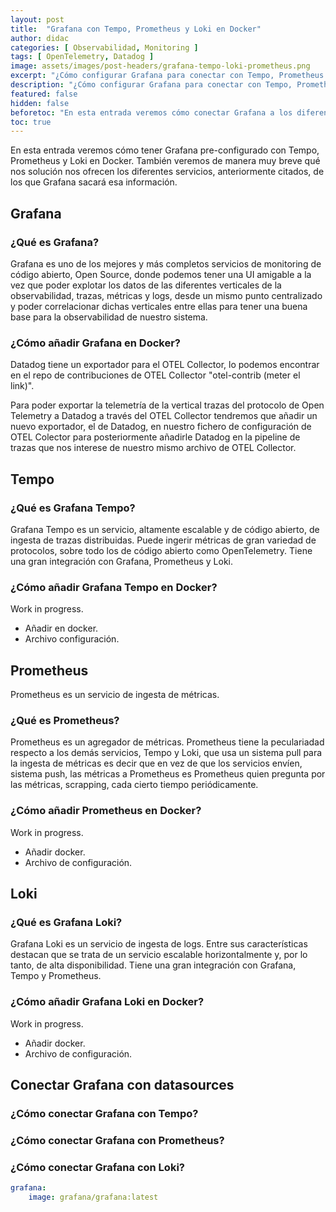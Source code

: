 ```yaml
---
layout: post
title:  "Grafana con Tempo, Prometheus y Loki en Docker"
author: didac
categories: [ Observabilidad, Monitoring ]
tags: [ OpenTelemetry, Datadog ]
image: assets/images/post-headers/grafana-tempo-loki-prometheus.png
excerpt: "¿Cómo configurar Grafana para conectar con Tempo, Prometheus y Loki y correlacionarlos?"
description: "¿Cómo configurar Grafana para conectar con Tempo, Prometheus y Loki y correlacionarlos?"
featured: false
hidden: false
beforetoc: "En esta entrada veremos cómo conectar Grafana a los diferentes datasources de Tempo, Prometheus y Loki y cómo correlacionarlos entre ellos."
toc: true
---
```


En esta entrada veremos cómo tener Grafana pre-configurado con Tempo, Prometheus y Loki en Docker. También veremos de manera muy breve qué nos solución nos ofrecen los diferentes servicios, anteriormente citados, de los que Grafana sacará esa información.

## Grafana
### ¿Qué es Grafana?
Grafana es uno de los mejores y más completos servicios de monitoring de código abierto, Open Source, donde podemos tener una UI amigable a la vez que poder explotar los datos de las diferentes verticales de la observabilidad, trazas, métricas y logs, desde un mismo punto centralizado y poder correlacionar dichas verticales entre ellas para tener una buena base para la observabilidad de nuestro sistema.
### ¿Cómo añadir Grafana en Docker?
Datadog tiene un exportador para el OTEL Collector, lo podemos encontrar en el repo de contribuciones de OTEL Collector "otel-contrib (meter el link)".

Para poder exportar la telemetría de la vertical trazas del protocolo de Open Telemetry a Datadog a través del OTEL Collector tendremos que añadir un nuevo exportador, el de Datadog, en nuestro fichero de configuración de OTEL Colector para posteriormente añadirle Datadog en la pipeline de trazas que nos interese de nuestro mismo archivo de OTEL Collector.

## Tempo
### ¿Qué es Grafana Tempo?
Grafana Tempo es un servicio, altamente escalable y de código abierto, de ingesta de trazas distribuidas. Puede ingerir métricas de gran variedad de protocolos, sobre todo los de código abierto como OpenTelemetry. Tiene una gran integración con Grafana, Prometheus y Loki.

### ¿Cómo añadir Grafana Tempo en Docker?
Work in progress.
- Añadir en docker.
- Archivo configuración.

## Prometheus
Prometheus es un servicio de ingesta de métricas.
### ¿Qué es Prometheus?
Prometheus es un agregador de métricas. Prometheus tiene la peculariadad respecto a los demás servicios, Tempo y  Loki, que usa un sistema pull para la ingesta de métricas es decir que en vez de que los servicios envíen, sistema push, las métricas a Prometheus es Prometheus quien pregunta por las métricas, scrapping, cada cierto tiempo periódicamente.


### ¿Cómo añadir Prometheus en Docker?
Work in progress.
- Añadir docker.
- Archivo de configuración.

## Loki
### ¿Qué es Grafana Loki?
Grafana Loki es un servicio de ingesta de logs. Entre sus características destacan que se trata de un servicio escalable horizontalmente y, por lo tanto, de alta disponibilidad. Tiene una gran integración con Grafana, Tempo y Prometheus.

### ¿Cómo añadir Grafana Loki en Docker?
Work in progress.
- Añadir docker.
- Archivo de configuración.

## Conectar Grafana con datasources
### ¿Cómo conectar Grafana con Tempo?
### ¿Cómo conectar Grafana con Prometheus?
### ¿Cómo conectar Grafana con Loki?

```yml
grafana:
    image: grafana/grafana:latest
```

